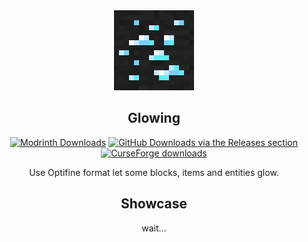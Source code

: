 <div align=center>
  <img src="./pack.png" width="128">
  <h2>Glowing</h2>

[![Modrinth Downloads](https://img.shields.io/modrinth/dt/glowing?color=00AF5C&label=downloads&style=round&logo=modrinth)](https://modrinth.com/mod/moreculling)
[![GitHub Downloads via the Releases section](https://img.shields.io/github/downloads/7777777-4547/glowing/total?style=round&logo=github)](https://github.com/7777777-4547/glowing)
[![CurseForge downloads](https://cf.way2muchnoise.eu/glowing.svg)](https://curseforge.com/minecraft/texture-packs/glowing)

  Use Optifine format let some blocks, items and entities glow.
  <h2>Showcase</h2>
  wait...